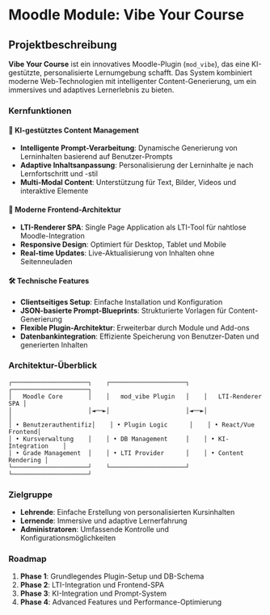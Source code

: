 # Moodle Module: Vibe Your Course

## Projektbeschreibung

**Vibe Your Course** ist ein innovatives Moodle-Plugin (`mod_vibe`), das eine KI-gestützte, personalisierte Lernumgebung schafft. Das System kombiniert moderne Web-Technologien mit intelligenter Content-Generierung, um ein immersives und adaptives Lernerlebnis zu bieten.

### Kernfunktionen

#### 🤖 KI-gestütztes Content Management
- **Intelligente Prompt-Verarbeitung**: Dynamische Generierung von Lerninhalten basierend auf Benutzer-Prompts
- **Adaptive Inhaltsanpassung**: Personalisierung der Lerninhalte je nach Lernfortschritt und -stil
- **Multi-Modal Content**: Unterstützung für Text, Bilder, Videos und interaktive Elemente

#### 🎨 Moderne Frontend-Architektur
- **LTI-Renderer SPA**: Single Page Application als LTI-Tool für nahtlose Moodle-Integration
- **Responsive Design**: Optimiert für Desktop, Tablet und Mobile
- **Real-time Updates**: Live-Aktualisierung von Inhalten ohne Seitenneuladen

#### 🛠 Technische Features
- **Clientseitiges Setup**: Einfache Installation und Konfiguration
- **JSON-basierte Prompt-Blueprints**: Strukturierte Vorlagen für Content-Generierung
- **Flexible Plugin-Architektur**: Erweiterbar durch Module und Add-ons
- **Datenbankintegration**: Effiziente Speicherung von Benutzer-Daten und generierten Inhalten

### Architektur-Überblick

```
┌─────────────────────┐    ┌─────────────────────┐    ┌─────────────────────┐
│   Moodle Core       │    │   mod_vibe Plugin   │    │   LTI-Renderer SPA │
│                     │◄──►│                     │◄──►│                     │
│ • Benutzerauthentifiz│    │ • Plugin Logic      │    │ • React/Vue Frontend│
│ • Kursverwaltung    │    │ • DB Management     │    │ • KI-Integration    │
│ • Grade Management  │    │ • LTI Provider      │    │ • Content Rendering │
└─────────────────────┘    └─────────────────────┘    └─────────────────────┘
```

### Zielgruppe
- **Lehrende**: Einfache Erstellung von personalisierten Kursinhalten
- **Lernende**: Immersive und adaptive Lernerfahrung
- **Administratoren**: Umfassende Kontrolle und Konfigurationsmöglichkeiten

### Roadmap
1. **Phase 1**: Grundlegendes Plugin-Setup und DB-Schema
2. **Phase 2**: LTI-Integration und Frontend-SPA
3. **Phase 3**: KI-Integration und Prompt-System
4. **Phase 4**: Advanced Features und Performance-Optimierung
